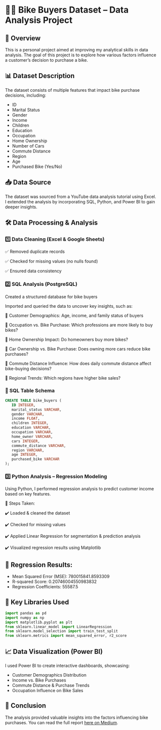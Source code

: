 # 🚴‍♂️ Bike Buyers Dataset – Data Analysis Project

## 📌 Overview

This is a personal project aimed at improving my analytical skills in data analysis. The goal of this project is to explore how various factors influence a customer’s decision to purchase a bike.

## 📊 Dataset Description

The dataset consists of multiple features that impact bike purchase decisions, including:

- ID
- Marital Status
- Gender
- Income
- Children
- Education
- Occupation
- Home Ownership
- Number of Cars
- Commute Distance
- Region
- Age
- Purchased Bike (Yes/No)

## 📥 Data Source
The dataset was sourced from a YouTube data analysis tutorial using Excel. I extended the analysis by incorporating SQL, Python, and Power BI to gain deeper insights.

## 🛠️ Data Processing & Analysis


### **1️⃣ Data Cleaning (Excel & Google Sheets)**

✅ Removed duplicate records

✅ Checked for missing values (no nulls found)

✅ Ensured data consistency


### **2️⃣ SQL Analysis (PostgreSQL)**

Created a structured database for bike buyers

Imported and queried the data to uncover key insights, such as:

🔹 Customer Demographics: Age, income, and family status of buyers

🔹 Occupation vs. Bike Purchase: Which professions are more likely to buy bikes?

🔹 Home Ownership Impact: Do homeowners buy more bikes?

🔹 Car Ownership vs. Bike Purchase: Does owning more cars reduce bike purchases?

🔹 Commute Distance Influence: How does daily commute distance affect bike-buying decisions?

🔹 Regional Trends: Which regions have higher bike sales?

### 💾 SQL Table Schema

```sql
CREATE TABLE bike_buyers (
   ID INTEGER,
   marital_status VARCHAR,
   gender VARCHAR,
   income FLOAT,
   children INTEGER,
   education VARCHAR,
   occupation VARCHAR,
   home_owner VARCHAR,
   cars INTEGER,
   commute_distance VARCHAR,
   region VARCHAR,
   age INTEGER,
   purchased_bike VARCHAR
);
```


### **3️⃣ Python Analysis – Regression Modeling**

Using Python, I performed regression analysis to predict customer income based on key features.

📌 Steps Taken:

✔️ Loaded & cleaned the dataset

✔️ Checked for missing values

✔️ Applied Linear Regression for segmentation & prediction analysis

✔️ Visualized regression results using Matplotlib


## 📌 Regression Results:

- Mean Squared Error (MSE): 780015841.8593309
- R-squared Score: 0.20746004550983832
- Regression Coefficients: 55587.5

## 📌 Key Libraries Used
```python
import pandas as pd
import numpy as np
import matplotlib.pyplot as plt
from sklearn.linear_model import LinearRegression
from sklearn.model_selection import train_test_split
from sklearn.metrics import mean_squared_error, r2_score
```

## 📈 Data Visualization (Power BI)

I used Power BI to create interactive dashboards, showcasing:

- Customer Demographics Distribution
- Income vs. Bike Purchases
- Commute Distance & Purchase Trends
- Occupation Influence on Bike Sales

## 📌 Conclusion

The analysis provided valuable insights into the factors influencing bike purchases. You can read the full report [here on Medium](https://medium.com/@ciaamoons/bike-buyers-dataset-data-analysis-project-e379ed89c3a3).
